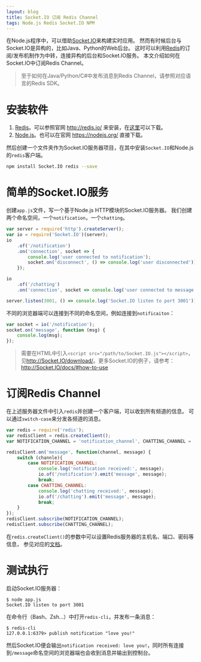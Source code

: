 ```yaml
---
layout: blog
title: Socket.IO 订阅 Redis Channel
tags: Node.js Redis Socket.IO NPM
---
```


在Node.js程序中，可以借助[Socket.IO][Socket.IO]来构建实时应用。
然而有时候后台与Socket.IO是异构的，比如Java、Python的Web后台。
这时可以利用[Redis][redis]的订阅/发布机制作为中转，连接异构的后台和Socket.IO服务。
本文介绍如何在Socket.IO中订阅Redis Channel。

> 至于如何在Java/Python/C#中发布消息到Redis Channel，请参照对应语言的Redis SDK。

<!--more-->

# 安装软件

1. [Redis][redis]。可以参照官网 <http://redis.io/> 来安装，在[这里][redis-down]可以下载。
2. [Node.js][node]。也可以在官网 <https://nodejs.org/> 直接下载。

然后创建一个文件夹作为Socket.IO服务器项目，在其中安装`Socket.IO`和Node.js的`redis`客户端。

```bash
npm install Socket.IO redis --save
```

# 简单的Socket.IO服务

创建`app.js`文件，写一个基于Node.js HTTP模块的Socket.IO服务器。
我们创建两个命名空间，一个`notification`，一个`chatting`。

```javascript
var server = require('http').createServer();
var io = require('Socket.IO')(server);
io
    .of('/notification')
    .on('connection', socket => {
        console.log('user connected to notification');
        socket.on('disconnect', () => console.log('user disconnected'));
    });

io
    .of('/chatting')
    .on('connection', socket => console.log('user connected to message'));

server.listen(3001, () => console.log('Socket.IO listen to port 3001'));
```

不同的浏览器端可以连接到不同的命名空间，例如连接到`notificaiton`：

```javascript
var socket = io('/notification');
socket.on('message', function (msg) {
    console.log(msg);
});
```

> 需要在HTML中引入`<script src="/path/to/Socket.IO.js"></script>`，见<http://Socket.IO/download/>。更多Socket.IO的例子，请参考： <http://Socket.IO/docs/#how-to-use>

# 订阅Redis Channel

在上述服务器文件中引入`redis`并创建一个客户端，可以收到所有频道的信息。
可以通过`switch-case`来分发各频道的消息。

```javascript
var redis = require('redis');
var redisClient = redis.createClient();
var NOTIFICATION_CHANNEL = 'notification_channel', CHATTING_CHANNEL = 'chatting_channel';

redisClient.on('message', function(channel, message) {
    switch (channle){
        case NOTIFICATION_CHANNEL:
            console.log('notification received:', message);
            io.of('/notification').emit('message', message);
            break;
        case CHATTING_CHANNEL:
            console.log('chatting received:', message);
            io.of('/chatting').emit('message', message);
            break;
    }
});
redisClient.subscribe(NOTIFICATION_CHANNEL);
redisClient.subscribe(CHATTING_CHANNEL);
```

在`redis.createClient()`的参数中可以设置Redis服务器的主机名、端口、密码等信息，
参见对应的[文档][npm-redis]。

# 测试执行

启动Socket.IO服务器：

```
$ node app.js
Socket.IO listen to port 3001
```

在命令行（Bash、Zsh...）中打开`redis-cli`，并发布一条消息：

```
$ redis-cli
127.0.0.1:6379> publish notification "love you!"
```

然后Socket.IO便会输出`notification received: love you!`，同时所有连接到`/message`命名空间的浏览器端也会收到消息并输出到控制台。

[npm-redis]: https://www.npmjs.com/package/redis
[Socket.IO]: http://Socket.IO/
[tmy]: http://www.tianmaying.com/
[redis-down]: http://redis.io/download
[redis]: http://redis.io/
[node]: https://nodejs.org/
